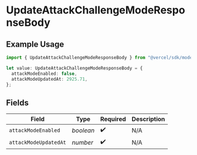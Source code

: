 # UpdateAttackChallengeModeResponseBody

## Example Usage

```typescript
import { UpdateAttackChallengeModeResponseBody } from "@vercel/sdk/models/updateattackchallengemodeop.js";

let value: UpdateAttackChallengeModeResponseBody = {
  attackModeEnabled: false,
  attackModeUpdatedAt: 2925.71,
};
```

## Fields

| Field                 | Type                  | Required              | Description           |
| --------------------- | --------------------- | --------------------- | --------------------- |
| `attackModeEnabled`   | *boolean*             | :heavy_check_mark:    | N/A                   |
| `attackModeUpdatedAt` | *number*              | :heavy_check_mark:    | N/A                   |